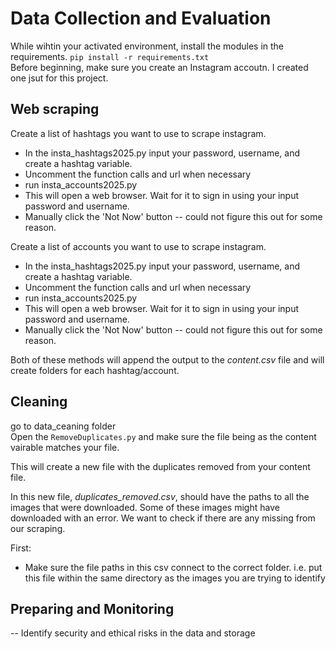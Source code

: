 # Data Collection and Evaluation
While wihtin your activated environment, install the modules in the requirements. 
`pip install -r requirements.txt` \
Before beginning, make sure you create an Instagram accoutn. I created one jsut for this project.

## Web scraping
Create a list of hashtags you want to use to scrape instagram. 
- In the insta_hashtags2025.py input your password, username, and create a hashtag variable. 
- Uncomment the function calls and url when necessary 
- run insta_accounts2025.py 
- This will open a web browser. Wait for it to sign in using your input password and username. 
- Manually click the 'Not Now' button -- could not figure this out for some reason.

Create a list of accounts you want to use to scrape instagram.
- In the insta_hashtags2025.py input your password, username, and create a hashtag variable. 
- Uncomment the function calls and url when necessary 
- run insta_accounts2025.py 
- This will open a web browser. Wait for it to sign in using your input password and username. 
- Manually click the 'Not Now' button -- could not figure this out for some reason.

Both of these methods will append the output to the *content.csv* file and will create folders for each hashtag/account.

## Cleaning
go to data_ceaning folder \
Open the `RemoveDuplicates.py` and make sure the file being as the content vairable matches your file. 

This will create a new file with the duplicates removed from your content file. 

In this new file, *duplicates_removed.csv*, should have the paths to all the images that were downloaded. Some of these images might have downloaded with an error. We want to check if there are any missing from our scraping. 

First:
- Make sure the file paths in this csv connect to the correct folder. i.e. put this file within the same directory as the images you are trying to identify

## Preparing and Monitoring   
-- Identify security and ethical risks in the data and storage



